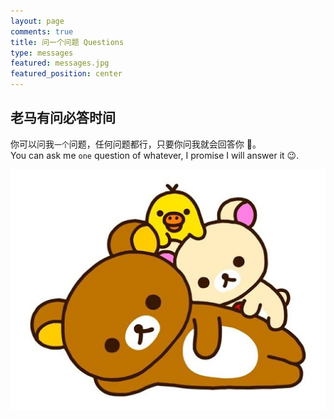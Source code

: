 ```yaml
---
layout: page
comments: true
title: 问一个问题 Questions
type: messages
featured: messages.jpg
featured_position: center
---
```


## 老马有问必答时间

你可以问我``一个``问题，任何问题都行，只要你问我就会回答你 🥳。  
You can ask me ``one`` question of whatever, I promise I will answer it 😉.

![轻松熊](/assets/img/posts/rilakkuma.jpg)
